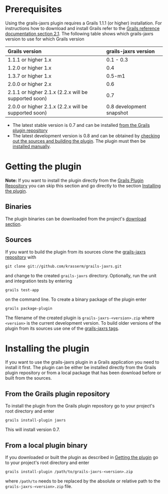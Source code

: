 

# Prerequisites #

Using the grails-jaxrs plugin requires a Grails 1.1.1 (or higher) installation. For instructions how to download and install Grails refer to the [Grails reference documentation section 2.1](http://grails.org/doc/1.1.1/guide/2.%20Getting%20Started.html#2.1%20Downloading%20and%20Installing). The following table shows which grails-jaxrs version to use for which Grails version


| **Grails version** | **grails-jaxrs version** |
|:-------------------|:-------------------------|
|1.1.1 or higher 1.x |0.1 - 0.3                 |
|1.2.0 or higher 1.x |0.4                       |
|1.3.7 or higher 1.x |0.5-m1                    |
|2.0.0 or higher 2.x |0.6                       |
|2.1.1 or higher 2.1.x (2.2.x will be supported soon)|0.7                       |
|2.0.0 or higher 2.1.x (2.2.x will be supported soon)|0.8 development snapshot  |

  * The latest stable version is 0.7 and can be installed [from the Grails plugin repository](#From_the_Grails_plugin_repository.md)
  * The latest development version is 0.8 and can be obtained by [checking out the sources and building the plugin](#Sources.md). The plugin must then be [installed manually](#From_a_local_plugin_binary.md).

# Getting the plugin #

**Note:** If you want to install the plugin directly from the [Grails Plugin Repository](http://www.grails.org/plugin/home) you can skip this section and go directly to the section [Installing the plugin](#Installing_the_plugin.md).

## Binaries ##

The plugin binaries can be downloaded from the project's [download section](http://code.google.com/p/grails-jaxrs/downloads/list).

## Sources ##

If you want to build the plugin from its sources clone the [grails-jaxrs repository](http://github.com/krasserm/grails-jaxrs) with

```
git clone git://github.com/krasserm/grails-jaxrs.git
```

and change to the created `grails-jaxrs` directory. Optionally, run the unit and integration tests by entering

```
grails test-app
```

on the command line. To create a binary package of the plugin enter

```
grails package-plugin
```

The filename of the created plugin is `grails-jaxrs-<version>.zip` where `<version>` is the current development version. To build older versions of the plugin from its sources use one of the [grails-jaxrs tags](http://grails-jaxrs.googlecode.com/svn/tags).

# Installing the plugin #

If you want to use the grails-jaxrs plugin in a Grails application you need to install it first. The plugin can be either be installed directly from the Grails plugin repository or from a local package that has been download before or built from the sources.

## From the Grails plugin repository ##

To install the plugin from the Grails plugin repository go to your project's root directory and enter

```
grails install-plugin jaxrs
```

This will install version 0.7.

## From a local plugin binary ##

If you downloaded or built the plugin as described in [Getting the plugin](#Getting_the_plugin.md) go to your project's root directory and enter

```
grails install-plugin /path/to/grails-jaxrs-<version>.zip
```

where `/path/to` needs to be replaced by the absolute or relative path to the `grails-jaxrs-<version>.zip` file.